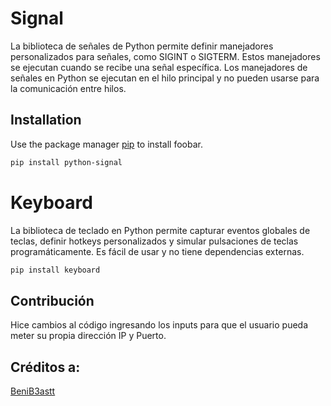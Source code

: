 # Signal

La biblioteca de señales de Python permite definir manejadores personalizados para señales, como SIGINT o SIGTERM. Estos manejadores se ejecutan cuando se recibe una señal específica. Los manejadores de señales en Python se ejecutan en el hilo principal y no pueden usarse para la comunicación entre hilos.

## Installation

Use the package manager [pip](https://pip.pypa.io/en/stable/) to install foobar.

```bash
pip install python-signal
```
# Keyboard

La biblioteca de teclado en Python permite capturar eventos globales de teclas, definir hotkeys personalizados y simular pulsaciones de teclas programáticamente. Es fácil de usar y no tiene dependencias externas.
```bash
pip install keyboard
```

## Contribución

Hice cambios al código ingresando los inputs para que el usuario pueda meter su propia dirección IP y Puerto. 

## Créditos a:

[BeniB3astt](https://www.youtube.com/@BeniBeastt)
